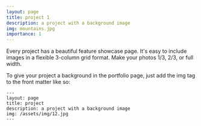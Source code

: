 ```yaml
---
layout: page
title: project 1
description: a project with a background image
img: mountains.jpg
importance: 1
---
```


Every project has a beautiful feature showcase page.
It's easy to include images in a flexible 3-column grid format.
Make your photos 1/3, 2/3, or full width.

To give your project a background in the portfolio page, just add the img tag to the front matter like so:

    ---
    layout: page
    title: project
    description: a project with a background image
    img: /assets/img/12.jpg
    ---

<!--<div class="row">-->
<!--    <div class="col-sm mt-3 mt-md-0">-->
<!--        <img class="img-fluid rounded z-depth-1" src="{{ '/assets/img/1.jpg' | relative_url }}" alt="" title="example image"/>-->
<!--    </div>-->
<!--    <div class="col-sm mt-3 mt-md-0">-->
<!--        <img class="img-fluid rounded z-depth-1" src="{{ '/assets/img/3.jpg' | relative_url }}" alt="" title="example image"/>-->
<!--    </div>-->
<!--    <div class="col-sm mt-3 mt-md-0">-->
<!--        <img class="img-fluid rounded z-depth-1" src="{{ '/assets/img/5.jpg' | relative_url }}" alt="" title="example image"/>-->
<!--    </div>-->
<!--</div>-->
<!--<div class="caption">-->
<!--    Caption photos easily. On the left, a road goes through a tunnel. Middle, leaves artistically fall in a hipster photoshoot. Right, in another hipster photoshoot, a lumberjack grasps a handful of pine needles.-->
<!--</div>-->
<!--<div class="row">-->
<!--    <div class="col-sm mt-3 mt-md-0">-->
<!--        <img class="img-fluid rounded z-depth-1" src="{{ '/assets/img/5.jpg' | relative_url }}" alt="" title="example image"/>-->
<!--    </div>-->
<!--</div>-->
<!--<div class="caption">-->
<!--    This image can also have a caption. It's like magic.-->
<!--</div>-->

<!--You can also put regular text between your rows of images.-->
<!--Say you wanted to write a little bit about your project before you posted the rest of the images.-->
<!--You describe how you toiled, sweated, *bled* for your project, and then... you reveal it's glory in the next row of images.-->


<!--<div class="row justify-content-sm-center">-->
<!--    <div class="col-sm-8 mt-3 mt-md-0">-->
<!--        <img class="img-fluid rounded z-depth-1" src="{{ '/assets/img/6.jpg' | relative_url }}" alt="" title="example image"/>-->
<!--    </div>-->
<!--    <div class="col-sm-4 mt-3 mt-md-0">-->
<!--        <img class="img-fluid rounded z-depth-1" src="{{ '/assets/img/11.jpg' | relative_url }}" alt="" title="example image"/>-->
<!--    </div>-->
<!--</div>-->
<!--<div class="caption">-->
<!--    You can also have artistically styled 2/3 + 1/3 images, like these.-->
<!--</div>-->


<!--The code is simple.-->
<!--Just wrap your images with `<div class="col-sm">` and place them inside `<div class="row">` (read more about the <a href="https://getbootstrap.com/docs/4.4/layout/grid/" target="_blank">Bootstrap Grid</a> system).-->
<!--To make images responsive, add `img-fluid` class to each; for rounded corners and shadows use `rounded` and `z-depth-1` classes.-->
<!--Here's the code for the last row of images above:-->

<!--```html-->
<!--<div class="row justify-content-sm-center">-->
<!--    <div class="col-sm-8 mt-3 mt-md-0">-->
<!--        <img class="img-fluid rounded z-depth-1" src="{{ '/assets/img/6.jpg' | relative_url }}" alt="" title="example image"/>-->
<!--    </div>-->
<!--    <div class="col-sm-4 mt-3 mt-md-0">-->
<!--        <img class="img-fluid rounded z-depth-1" src="{{ '/assets/img/11.jpg' | relative_url }}" alt="" title="example image"/>-->
<!--    </div>-->
<!--</div>-->
<!--```-->

